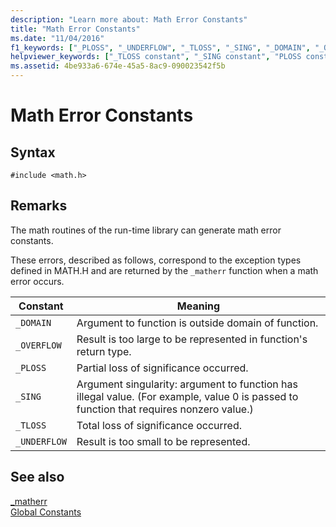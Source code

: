 ```yaml
---
description: "Learn more about: Math Error Constants"
title: "Math Error Constants"
ms.date: "11/04/2016"
f1_keywords: ["_PLOSS", "_UNDERFLOW", "_TLOSS", "_SING", "_DOMAIN", "_OVERFLOW"]
helpviewer_keywords: ["_TLOSS constant", "_SING constant", "PLOSS constant", "UNDERFLOW constant", "_UNDERFLOW constant", "_OVERFLOW constant", "DOMAIN constant", "OVERFLOW constant", "TLOSS constant", "SING constant", "_DOMAIN constant", "_PLOSS constant", "math error constants"]
ms.assetid: 4be933a6-674e-45a5-8ac9-090023542f5b
---
```

# Math Error Constants

## Syntax

```
#include <math.h>
```

## Remarks

The math routines of the run-time library can generate math error constants.

These errors, described as follows, correspond to the exception types defined in MATH.H and are returned by the `_matherr` function when a math error occurs.

|Constant|Meaning|
|--------------|-------------|
|`_DOMAIN`|Argument to function is outside domain of function.|
|`_OVERFLOW`|Result is too large to be represented in function's return type.|
|`_PLOSS`|Partial loss of significance occurred.|
|`_SING`|Argument singularity: argument to function has illegal value. (For example, value 0 is passed to function that requires nonzero value.)|
|`_TLOSS`|Total loss of significance occurred.|
|`_UNDERFLOW`|Result is too small to be represented.|

## See also

[_matherr](../c-runtime-library/reference/matherr.md)<br/>
[Global Constants](../c-runtime-library/global-constants.md)
